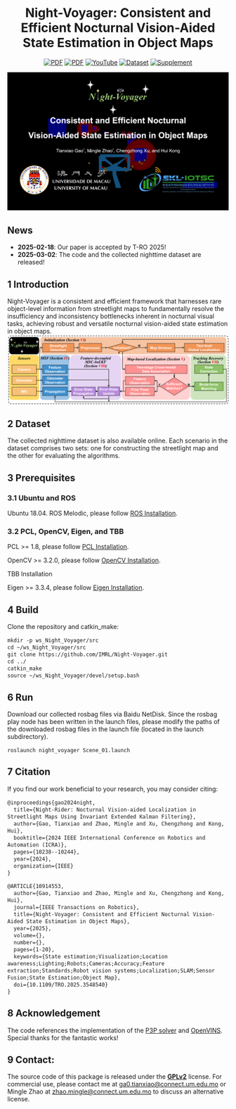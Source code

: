 <div align="center">
  
# Night-Voyager: Consistent and Efficient Nocturnal Vision-Aided State Estimation in Object Maps

<a href="https://ieeexplore.ieee.org/stamp/stamp.jsp?tp=&arnumber=10914553"><img src='https://img.shields.io/badge/PDF-IEEE%20Xplore-purple' alt='PDF'></a>
<a href="https://arxiv.org/pdf/2502.20054"><img src='https://img.shields.io/badge/PDF-Arxiv-brightgreen' alt='PDF'></a>
<a href="https://www.youtube.com/watch?v=x7XtC_ALz80"><img src='https://img.shields.io/badge/Video-Youtube-blue' alt='YouTube'></a>
<a href=""><img src='https://img.shields.io/badge/Dataset-red' alt='Dataset'></a>
<a href="https://github.com/IMRL/Night-Voyager/blob/main/Supplementary_Material/Supplementary_Material.pdf"><img src='https://img.shields.io/badge/Supplement-pink' alt='Supplement'></a>

</div>

[![Night-Voyager: Consistent and Efficient Nocturnal Vision-Aided State Estimation in Object Maps](cover.png)](https://youtu.be/x7XtC_ALz80 "Night-Voyager: Consistent and Efficient Nocturnal Vision-Aided State Estimation in Object Maps")

## News
- **2025-02-18**: Our paper is accepted by T-RO 2025!
- **2025-03-02**: The code and the collected nighttime dataset are released!

## 1 Introduction
Night-Voyager is a consistent and efficient framework that harnesses rare object-level information from streetlight maps to fundamentally resolve the insufficiency and inconsistency bottlenecks inherent in nocturnal visual tasks, achieving robust and versatile nocturnal vision-aided state estimation in object maps.
![](./img/System_Framework.png)

## 2 Dataset
The collected nighttime dataset is also available online. Each scenario in the dataset comprises two sets: one for constructing the streetlight map and the other for evaluating the algorithms.

## 3 Prerequisites
### 3.1 Ubuntu and ROS
Ubuntu 18.04. ROS Melodic, please follow [ROS Installation](http://wiki.ros.org/ROS/Installation).

### 3.2 PCL, OpenCV, Eigen, and TBB
PCL >= 1.8, please follow [PCL Installation](http://www.pointclouds.org/downloads/linux.html).

OpenCV >= 3.2.0, please follow [OpenCV Installation](http://opencv.org/).

TBB Installation

Eigen >= 3.3.4, please follow [Eigen Installation](http://eigen.tuxfamily.org/index.php?title=Main_Page).

## 4 Build
Clone the repository and catkin_make:
```
mkdir -p ws_Night_Voyager/src
cd ~/ws_Night_Voyager/src
git clone https://github.com/IMRL/Night-Voyager.git
cd ../
catkin_make
source ~/ws_Night_Voyager/devel/setup.bash
```

## 6 Run
Download our collected rosbag files via Baidu NetDisk. Since the rosbag play node has been written in the launch files, please modify the paths of the downloaded rosbag files in the launch file (located in the launch subdirectory).
```
roslaunch night_voyager Scene_01.launch
```

## 7 Citation
If you find our work beneficial to your research, you may consider citing:

```
@inproceedings{gao2024night,
  title={Night-Rider: Nocturnal Vision-aided Localization in Streetlight Maps Using Invariant Extended Kalman Filtering},
  author={Gao, Tianxiao and Zhao, Mingle and Xu, Chengzhong and Kong, Hui},
  booktitle={2024 IEEE International Conference on Robotics and Automation (ICRA)},
  pages={10238--10244},
  year={2024},
  organization={IEEE}
}
```
```
@ARTICLE{10914553,
  author={Gao, Tianxiao and Zhao, Mingle and Xu, Chengzhong and Kong, Hui},
  journal={IEEE Transactions on Robotics}, 
  title={Night-Voyager: Consistent and Efficient Nocturnal Vision-Aided State Estimation in Object Maps}, 
  year={2025},
  volume={},
  number={},
  pages={1-20},
  keywords={State estimation;Visualization;Location awareness;Lighting;Robots;Cameras;Accuracy;Feature extraction;Standards;Robot vision systems;Localization;SLAM;Sensor Fusion;State Estimation;Object Map},
  doi={10.1109/TRO.2025.3548540}
}
```
## 8 Acknowledgement
The code references the implementation of the [P3P solver](https://github.com/yaqding/P3P?tab=readme-ov-file) and [OpenVINS](https://github.com/username/project). Special thanks for the fantastic works!

## 9 Contact:
The source code of this package is released under the [**GPLv2**](http://www.gnu.org/licenses/) license. For commercial use, please contact me at <ga0.tianxiao@connect.um.edu.mo> or Mingle Zhao at <zhao.mingle@connect.um.edu.mo> to discuss an alternative license.
